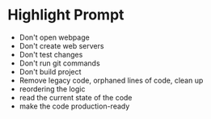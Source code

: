 # Highlight Prompt

- Don't open webpage
- Don't create web servers
- Don't test changes
- Don't run git commands
- Don't build project
- Remove legacy code, orphaned lines of code, clean up
- reordering the logic
- read the current state of the code
- make the code production-ready